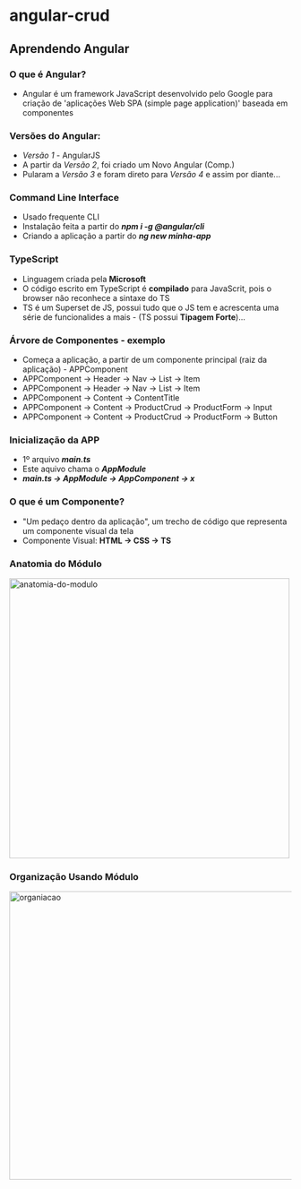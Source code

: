 # angular-crud
Aprendendo Angular
--------------

### O que é Angular?
* Angular é um framework JavaScript desenvolvido pelo Google para criação de 'aplicações Web SPA (simple page application)' baseada em componentes

### Versões do Angular:
* *Versão 1* - AngularJS
* A partir da *Versão 2*, foi criado um Novo Angular (Comp.)
* Pularam a *Versão 3* e foram direto para *Versão 4* e assim por diante...

### Command Line Interface
* Usado frequente CLI
* Instalação feita a partir do *__npm i -g @angular/cli__*
* Criando a aplicação a partir do *__ng new minha-app__*

### TypeScript
* Linguagem criada pela **Microsoft**
* O código escrito em TypeScript é **compilado** para JavaScrit, pois o browser não reconhece a sintaxe do TS
* TS é um Superset de JS, possui tudo que o JS tem e acrescenta uma série de funcionalides a mais - (TS possui **Tipagem Forte**)...

### Árvore de Componentes - exemplo
* Começa a aplicação, a partir de um componente principal (raiz da aplicação) - APPComponent
* APPComponent -> Header -> Nav -> List -> Item
* APPComponent -> Header -> Nav -> List -> Item
* APPComponent -> Content -> ContentTitle
* APPComponent -> Content -> ProductCrud -> ProductForm -> Input
* APPComponent -> Content -> ProductCrud -> ProductForm -> Button

### Inicialização da APP
* 1º arquivo **_main.ts_**
* Este aquivo chama o **_AppModule_**
* **_main.ts -> AppModule -> AppComponent -> x_**

### O que é um Componente?
* "Um pedaço dentro da aplicação", um trecho de código que representa um componente visual da tela
* Componente Visual: **HTML -> CSS -> TS**

### Anatomia do Módulo
<img width="500" alt="anatomia-do-modulo" src="https://user-images.githubusercontent.com/78311671/140981629-d90765e8-695a-4a13-bc6a-5de367ebad76.png">

### Organização Usando Módulo
<img width="515" alt="organiacao" src="https://user-images.githubusercontent.com/78311671/140982338-6681bead-3604-4939-a425-35a5f98dc158.png">


